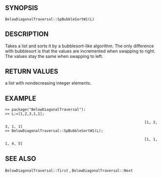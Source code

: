 ## SYNOPSIS

`BelowDiagonalTraversal::SpBubbleSortW1(L)`

## DESCRIPTION

Takes a list and sorts it by a bubblesort-like algorithm. The only 
difference with bubblesort is that the values are incremented when
swapping to right. The values stay the same when swapping to left. 

## RETURN VALUES

a list with nondecreasing integer elements.  

## EXAMPLE

    >> package("BelowDiagonalTraversal"):
    >> L:=[1,2,3,1,1];

                                                                    [1, 2, 3, 1, 1]
    >> BelowDiagonalTraversal::SpBubbleSortW1(L);

                                                                    [1, 1, 1, 4, 5]

## SEE ALSO

`BelowDiagonalTraversal::first` , `BelowDiagonalTraversal::Next`  

